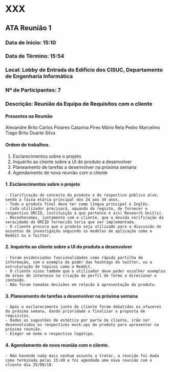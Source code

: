 # XXX


## ATA Reunião 1 

### Data de Inicio: 15:10

### Data de Término: 15:54

### Local: Lobby de Entrada do Edificio dos CISUC, Departamento de Engenharia Informática 

### Nº de Participantes: 7

### Descrição: Reunião da Equipa de Requisitos com o cliente

#### Presentes na Reunião

Alexandre Brito
Carlos Poiares
Catarina Pires
Mário Rela
Pedro Marcelino
Tiago Brito
Duarte Silva

#### Ordem de trabalhos.

1. Esclarecimentos sobre o projeto
2. Inquérito ao cliente sobre a UI do produto a desenvolver
3. Planeamento de tarefas a desenvolver na próxima semana
4. Agendamento de nova reunião com o cliente


#### 1. Esclarecimentos sobre o projeto
    - Clarificação do conceito do produto e do respectivo público alvo, sendo a faixa etária principal dos 24 aos 34 anos.
    - Todo o produto final deve ter como língua principal o Inglês.
    - Cada utilizador precisará, aquando do registo, de fornecer o respectivo ORCID, instituição a que pertence e a(s) Research Unit(s).
    - Reconhecemos, juntamente com o cliente, que a devida verificação da veracidade do ORCID fornecido teria que ser implementada.
    - O cliente procura que o produto seja utilizado para a discussão de assuntos de investigação seguindo os modelos de aplicação como o Reddit ou o Twitter.


#### 2. Inquérito ao cliente sobre a UI do produto a desenvolver
    - Foram evidenciadas funcionalidades como rápida partilha de informação, com o exemplo do poder das hashtags do twitter, ou a estruturação de tópicos como o Reddit.
    - O cliente visou também que o utilizador deve poder escolher exemplos de áreas de interesse na criação de perfil de forma a direcionar o conteúdo.
    - Não foram tomadas decisões em relacão à apresentação do produto.



#### 3. Planeamento de tarefas a desenvolver na próxima semana
    - Após o esclarecimento junto do cliente foram debatidos os afazeres da próxima semana, dando prioridade a finalizar a proposta de requisitos.
    - Dadas as sugestões de estética por parte do cliente, irão ser desenvolvidos os respectivos mock-ups do produto para apresentar na próxima reunião.
    - Eleger um nome e respectivo logótipo.


#### 4. Agendamento de nova reunião com o cliente.
    - Não havendo nada mais nenhum assunto a tratar, a reunião foi dada como terminada pelas 15:49 e foi agendada uma nova reunião com o cliente dia 25/09/18.



